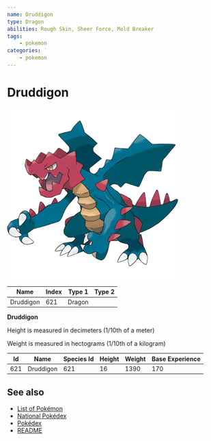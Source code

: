 ```yaml
---
name: Druddigon
type: Dragon
abilities: Rough Skin, Sheer Force, Mold Breaker
tags:
    - pokemon
categories:
    - pokemon
---
```


# Druddigon


![Druddigon](images/621.png)

| **Name** | **Index** | **Type 1** | **Type 2** |
|----|----|----|----|
| Druddigon | 621 | Dragon  |  |

**Druddigon** 


Height is measured in decimeters (1/10th of a meter)

Weight is measured in hectograms (1/10th of a kilogram)

| **Id** | **Name** | **Species Id** | **Height** | **Weight** | **Base Experience** |
|--------|----------|----------------|------------|------------|---------------------|
| 621 | Druddigon | 621 | 16 | 1390 | 170 |


## See also

- [List of Pokémon](../pokemon.md)
- [National Pokédex](../national_pokedex.md)
- [Pokédex](../pokedex.md)
- [README](../README.md)
